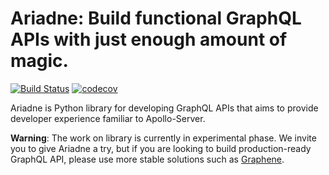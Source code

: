 # Ariadne: Build functional GraphQL APIs with just enough amount of magic.

[![Build Status](https://travis-ci.org/mirumee/ariadne.svg?branch=master)](https://travis-ci.org/mirumee/ariadne)
[![codecov](https://codecov.io/gh/mirumee/ariadne/branch/master/graph/badge.svg)](https://codecov.io/gh/mirumee/ariadne)

Ariadne is Python library for developing GraphQL APIs that aims to provide developer experience familiar to Apollo-Server.

**Warning**: The work on library is currently in experimental phase. We invite you to give Ariadne a try, but if you are looking to build production-ready GraphQL API, please use more stable solutions such as [Graphene](https://github.com/graphql-python/graphene).
